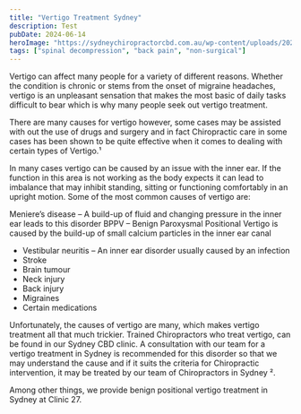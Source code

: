 ```yaml
---
title: "Vertigo Treatment Sydney"
description: Test
pubDate: 2024-06-14
heroImage: "https://sydneychiropractorcbd.com.au/wp-content/uploads/2024/12/The-Main-Reasons-for-Lower-Back-Pain-1024x1024.jpg"
tags: ["spinal decompression", "back pain", "non-surgical"]
---
```


Vertigo can affect many people for a variety of different reasons. Whether the condition is chronic or stems from the onset of migraine headaches, vertigo is an unpleasant sensation that makes the most basic of daily tasks difficult to bear which is why many people seek out vertigo treatment.

There are many causes for vertigo however, some cases may be assisted with out the use of drugs and surgery and in fact Chiropractic care in some cases has been shown to be quite effective when it comes to dealing with certain types of Vertigo.¹

In many cases vertigo can be caused by an issue with the inner ear. If the function in this area is not working as the body expects it can lead to imbalance that may inhibit standing, sitting or functioning comfortably in an upright motion. Some of the most common causes of vertigo are:

Meniere’s disease – A build-up of fluid and changing pressure in the inner ear leads to this disorder
BPPV – Benign Paroxysmal Positional Vertigo is caused by the build-up of small calcium particles in the inner ear canal

- Vestibular neuritis – An inner ear disorder usually caused by an infection
- Stroke
- Brain tumour
- Neck injury
- Back injury
- Migraines
- Certain medications

Unfortunately, the causes of vertigo are many, which makes vertigo treatment all that much trickier. Trained Chiropractors who treat vertigo, can be found in our Sydney CBD clinic. A consultation with our team for a vertigo treatment in Sydney is recommended for this disorder so that we may understand the cause and if it suits the criteria for Chiropractic intervention, it may be treated by our team of Chiropractors in Sydney ². 

Among other things, we provide benign positional vertigo treatment in Sydney at Clinic 27.